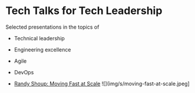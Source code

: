 # Tech Talks for Tech Leadership


Selected presentations in the topics of

* Technical leadership
* Engineering excellence
* Agile
* DevOps


* [Randy Shoup: Moving Fast at Scale](moving-fast-at-scale) ![](img/s/moving-fast-at-scale.jpeg]

